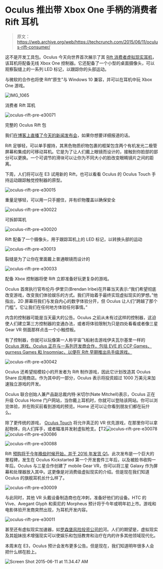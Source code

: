 # Oculus 推出带 Xbox One 手柄的消费者 Rift 耳机

> 原文：<https://web.archive.org/web/https://techcrunch.com/2015/06/11/oculus-rift-consumer/>

这不是开发工具包。Oculus 今天向世界首次展示了其 [Rift 消费者虚拟现实耳机](https://web.archive.org/web/20230405052700/https://www.oculus.com/en-us/rift/)，该耳机将配备无线 Xbox One 控制器。它还配备了一个小型的桌面摄像头，可以观察裂缝上的一系列 LED 标记，以跟踪你的头部运动。

与微软的合作也将使 Rift“原生”与 Windows 10 兼容，并可以在耳机中玩 Xbox One 游戏。

![IMG_1065](img/7eba25b3dc8c041f5abab838b49532a7.png)

消费者 Rift 耳机

![oculus-rift-pre-e30071](img/1afa806a015ab6483e52dceaa96c2471.png)

完整的 Oculus Rift 包

我们[在博客上直播了今天的新闻发布会](https://web.archive.org/web/20230405052700/https://techcrunch.com/2015/06/11/oculus-rift-special-event-live-blog/)，如果你想要详细报道的话。

Rift 足够轻，可以单手握持，其黑色物质织物包裹的框架包含两个有机发光二极管屏幕和集成的可移动耳机。它是为了让人们戴上眼镜而设计的，接触到你脸部的部分可以更换。一个可调节的滑块可以让你为不同大小的脸改变眼睛镜片之间的距离。

下周，人们将可以在 E3 试用新的 Rift，也可以看看 Oculus 的 Oculus Touch 手持运动跟踪触觉控制器的原型。

![oculus-rift-pre-e30015](img/aa9d0e01571c1808c507d2ef31930b74.png)

重量足够轻，可以用一只手握住，并有织物覆盖以确保安全

![oculus-rift-pre-e30022](img/f19e22de7e64f9f07d23078514d899bb.png)

可拆卸耳机

![oculus-rift-pre-e30020](img/dded6e4f5474570a0ecb13fe5c86cbd8.png)

Rift 配备了一个摄像头，用于跟踪耳机上的 LED 标记，以转换头部的运动

![oculus-rift-pre-e30013](img/4513d4373cd7128dffe6cfb83f4400f8.png)

裂缝是为了让你在里面戴上普通眼镜而设计的

![oculus-rift-pre-e30033](img/61977c5f9a408fd24117557885f59528.png)

配备 Xbox 控制器将使 Rift 立即准备好玩更复杂的游戏。

Oculus 首席执行官布伦丹·伊里贝(Brendan Iribe)在开幕当天表示:“我们希望彻底改变游戏，改变我们体验娱乐的方式。我们开始着手最终实现虚拟现实的梦想。”他指出，2D 屏幕将我们与发自内心的数字体验分开，但 Oculus 让人们“跨越了那个门槛”。它让我们在任何地方体验任何事情。”

内含的控制器可能是当天最大的公告。Oculus 之前从未有过这样的控制器，这迫使人们建立第三方控制器的变通办法，或者将体验限制为只是四处看看或者像三星 Gear VR 侧面那样点击一个小触控板。

有了控制器，你就可以玩像第一人称宇宙飞船射击游戏伊夫瓦尔基里一样的 [Oculus 游戏。Oculus 正在与一系列开发商合作，包括 EVE 的 CCP Games、gurness Games 和 Insomniac，以便在 Rift 早期推出杀手级游戏。](https://web.archive.org/web/20230405052700/https://techcrunch.com/2015/06/11/oculus-games/)

![oculus-rift-pre-e30042](img/6031e4594f53cf1e392e6222abc599c5.png)

Oculus 还希望规模较小的开发者为 Rift 制作游戏，因此它计划改造其 Oculus Share 应用商店。作为其中的一部分，Oculus 表示将投资超过 1000 万美元来加速独立游戏的开发。

Oculus 联合创始人兼产品副总裁内特·米切尔(Nate Mitchell)表示，Oculus 正在升级 Oculus Home 门户网站，当你戴上耳机时，你就可以登陆该网站。你可以浏览体验，并在购买前看到游戏的预览。Home 还可以让你看到朋友们都在玩什么。

除了更传统的游戏， [Oculus Touch](https://web.archive.org/web/20230405052700/https://techcrunch.com/2015/06/11/oculus-touch/) 将允许真正的 VR 优先游戏，在那里你可以拿起物体，向人们挥手，或者瞄准并发射虚拟枪支。【T2![oculus-rift-pre-e30078](img/fba36ee710a5fa53092860f93fb4d162.png)![oculus-rift-pre-e30086](img/b15d3d2e5ed331e2031ceaf845a35487.png)

![oculus-rift-pre-e30088](img/60e68af86363869fae2abf7d50bf01d6.png)

Rift [预购将于今年晚些时候开始，并于 2016 年发货 Q1](https://web.archive.org/web/20230405052700/https://techcrunch.com/2015/05/06/oculus-rift-consumer-vr-system-pre-orders-start-later-this-year-ships-q1-2016/)。此次发布是一个巨大的里程碑，发生在 Oculus Kickstarted 第一个开发套件三年后，以及被脸书收购一年后。Oculus 与三星合作创建了 mobile Gear VR，你可以将三星 Galaxy 作为屏幕和处理器放入其中。这更像是对消费级虚拟现实的介绍。但是现在我们知道 Oculus 的旗舰耳机长什么样了。

![oculus-rift-pre-e30009](img/3f1fbeaf137d20c873bd6029017a5051.png)

与此同时，其他 VR 头戴设备制造商也在冲刺，准备好他们的设备。HTC 的 Vive、Avegant Glyph 和索尼的 Morpheus 预计将于今年或明年初上市。游戏和电影体验开发商突然出现，为耳机开发内容。

![oculus-rift-pre-e30011](img/f9950ab88db6fed711f8de3fe5be9e3c.png)

甚至还有虚拟现实加速器，如[罗森堡风险投资公司的](https://web.archive.org/web/20230405052700/https://techcrunch.com/2015/01/30/vr-as-medicine/)河。人们的期望是，虚拟现实及其姐妹技术增强现实可以使娱乐和包括教育和治疗在内的许多其他领域现代化。

本周末在 E3，Oculus 预计会发布更多公告。但是现在，我们知道明年很多人会把什么绑在脸上。

![Screen Shot 2015-06-11 at 11.34.47 AM](img/19d90861f45ca3d37278850402dedc00.png)